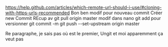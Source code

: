 https://help.github.com/articles/which-remote-url-should-i-use/#cloning-with-https-urls-recommended
Bon ben modif pour nouveau commit
Créer new Commit
REcup av git pull origin master
modif dans nano
git add pour versionner
git commit -m
git push --set-upstream origin master
<p>Re paragraphe, je sais pas où est le premier, Ungit et moi apparemment ça veut pas </p>